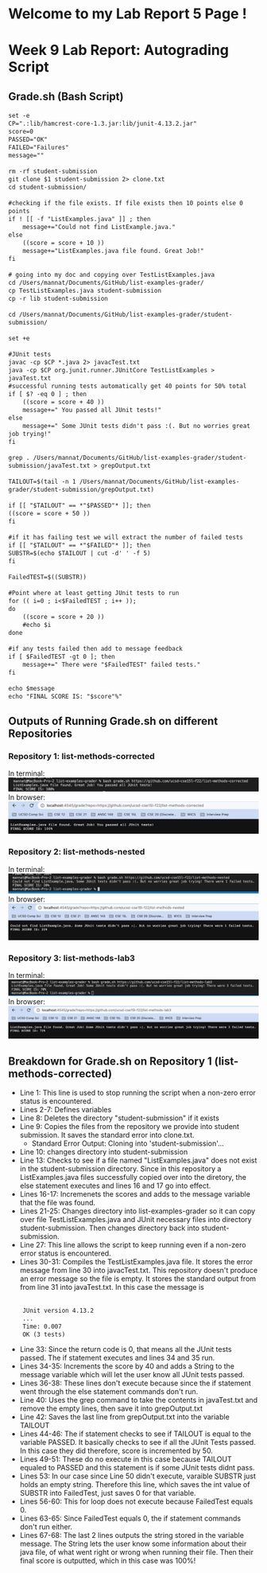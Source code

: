 # **Welcome to my Lab Report 5 Page !**
# Week 9 Lab Report: Autograding Script 

Grade.sh (Bash Script)
--------------------------
>

    set -e 
    CP=".:lib/hamcrest-core-1.3.jar:lib/junit-4.13.2.jar"
    score=0
    PASSED="OK"
    FAILED="Failures"
    message=""

    rm -rf student-submission
    git clone $1 student-submission 2> clone.txt 
    cd student-submission/

    #checking if the file exists. If file exists then 10 points else 0 points 
    if ! [[ -f "ListExamples.java" ]] ; then 
        message+="Could not find ListExample.java."
    else 
        ((score = score + 10 )) 
        message+="ListExamples.java file found. Great Job!"
    fi

    # going into my doc and copying over TestListExamples.java 
    cd /Users/mannat/Documents/GitHub/list-examples-grader/
    cp TestListExamples.java student-submission 
    cp -r lib student-submission

    cd /Users/mannat/Documents/GitHub/list-examples-grader/student-submission/

    set +e

    #JUnit tests
    javac -cp $CP *.java 2> javacTest.txt
    java -cp $CP org.junit.runner.JUnitCore TestListExamples > javaTest.txt
    #successful running tests automatically get 40 points for 50% total 
    if [ $? -eq 0 ] ; then 
        ((score = score + 40 )) 
        message+=" You passed all JUnit tests!"
    else 
        message+=" Some JUnit tests didn't pass :(. But no worries great job trying!"
    fi

    grep . /Users/mannat/Documents/GitHub/list-examples-grader/student-submission/javaTest.txt > grepOutput.txt

    TAILOUT=$(tail -n 1 /Users/mannat/Documents/GitHub/list-examples-grader/student-submission/grepOutput.txt) 

    if [[ "$TAILOUT" == *"$PASSED"* ]]; then
    ((score = score + 50 ))
    fi

    #if it has failing test we will extract the number of failed tests 
    if [[ "$TAILOUT" == *"$FAILED"* ]]; then
    SUBSTR=$(echo $TAILOUT | cut -d' ' -f 5)
    fi

    FailedTEST=$((SUBSTR))

    #Point where at least getting JUnit tests to run 
    for (( i=0 ; i<$FailedTEST ; i++ )); 
    do 
        ((score = score + 20 ))
        #echo $i
    done

    #if any tests failed then add to message feedback 
    if [ $FailedTEST -gt 0 ]; then
        message+=" There were "$FailedTEST" failed tests."
    fi

    echo $message
    echo "FINAL SCORE IS: "$score"%"

## Outputs of Running Grade.sh on different Repositories

### Repository 1: list-methods-corrected

In terminal: 
![Image](Lab_Report_5_Photos/list-methods-corrected_output.png)
In browser: 
![Image](Lab_Report_5_Photos/browser_corrected.png)

### Repository 2: list-methods-nested

In terminal: 
![Image](Lab_Report_5_Photos/list-methods-nested_output.png)
In browser: 
![Image](Lab_Report_5_Photos/browser_nested.png)

### Repository 3: list-methods-lab3

In terminal: 
![Image](Lab_Report_5_Photos/list-methods-lab3_output.png)
In browser: 
![Image](Lab_Report_5_Photos/browser_lab3.png)

## Breakdown for Grade.sh on Repository 1 (list-methods-corrected)
* Line 1: This line is used to stop running the script when a non-zero error status is encountered. 
* Lines 2-7: Defines variables 
* Line 8: Deletes the directory "student-submission" if it exists
* Line 9: Copies the files from the repository we provide into student submission. It saves the standard error into clone.txt. 
    * Standard Error Output: Cloning into 'student-submission'...
* Line 10: changes directory into student-submission
* Line 13: Checks to see if a file named "ListExamples.java" does not exist in the student-submission directory. Since in this repository a ListExamples.java files successfully copied over into the diretory, the else statement executes and lines 16 and 17 go into effect. 
* Lines 16-17: Incremenets the scores and adds to the message variable that the file was found. 
* Lines 21-25: Changes directory into list-examples-grader so it can copy over file TestListExamples.java and JUnit necessary files into directory student-submission. Then changes directory back into student-submission. 
* Line 27: This line allows the script to keep running even if a non-zero error status is encountered. 
* Lines 30-31: Compiles the TestListExamples.java file. It stores the error message from line 30 into javacTest.txt. This repository doesn't produce an error message so the file is empty. It stores the standard output from from line 31 into javaTest.txt. In this case the message is 

```

    JUnit version 4.13.2
    ...
    Time: 0.007
    OK (3 tests)

```

* Line 33: Since the return code is 0, that means all the JUnit tests passed. The if statement executes and lines 34 and 35 run.  
* Lines 34-35: Increments the score by 40 and adds a String to the message variable which will let the user know all JUnit tests passed. 
* Lines 36-38: These lines don't execute because since the if statement went through the else statement commands don't run. 
* Line 40: Uses the grep command to take the contents in javaTest.txt and remove the empty lines, then save it into grepOutput.txt
* Line 42: Saves the last line from grepOutput.txt into the variable TAILOUT
* Lines 44-46: The if statement checks to see if TAILOUT is equal to the variable PASSED. It basically checks to see if all the JUnit Tests passed. In this case they did therefore, score is incremented by 50. 
* Lines 49-51: These do no execute in this case because TAILOUT equaled to PASSED and this statement is if some JUnit tests didnt pass. 
* Lines 53: In our case since Line 50 didn't execute, varaible SUBSTR just holds an empty string. Therefore this line, which saves the int value of SUBSTR into FailedTest, just saves 0 for that variable. 
* Lines 56-60: This for loop does not execute because FailedTest equals 0. 
* Lines 63-65: Since FailedTest equals 0, the if statement commands don't run either. 
* Lines 67-68: The last 2 lines outputs the string stored in the variable message. The String lets the user know some information about their java file, of what went right or wrong when running their file. Then their final score is outputted, which in this case was 100%!


